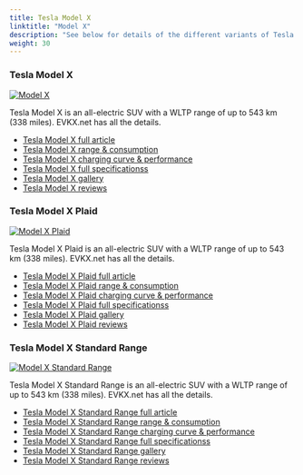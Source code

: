 ```yaml
---
title: Tesla Model X
linktitle: "Model X"
description: "See below for details of the different variants of Tesla Model X"
weight: 30
---
```

### Tesla Model X

<a href="model_x/"><img src="https://media.evkx.net/multimedia/models/tesla/model_x/model_x/main_1_st.jpg" class="img-fluid" alt="Model X" ></a>

Tesla Model X is an all-electric SUV with a WLTP range of up to 543 km (338 miles). EVKX.net has all the details. 

- [Tesla Model X full article](model_x/)
- [Tesla Model X range & consumption](model_x/rangeandconsumption/)
- [Tesla Model X charging curve & performance](model_x/chargingcurve/)
- [Tesla Model X full specificationss](model_x/specifications/)
- [Tesla Model X gallery](model_x/gallery/)
- [Tesla Model X reviews](model_x/reviews/)

### Tesla Model X Plaid

<a href="model_x_plaid/"><img src="https://media.evkx.net/multimedia/models/tesla/model_x/model_x_plaid/main_1_st.jpg" class="img-fluid" alt="Model X Plaid" ></a>

Tesla Model X Plaid is an all-electric SUV with a WLTP range of up to 543 km (338 miles). EVKX.net has all the details. 

- [Tesla Model X Plaid full article](model_x_plaid/)
- [Tesla Model X Plaid range & consumption](model_x_plaid/rangeandconsumption/)
- [Tesla Model X Plaid charging curve & performance](model_x_plaid/chargingcurve/)
- [Tesla Model X Plaid full specificationss](model_x_plaid/specifications/)
- [Tesla Model X Plaid gallery](model_x_plaid/gallery/)
- [Tesla Model X Plaid reviews](model_x_plaid/reviews/)

### Tesla Model X Standard Range

<a href="model_x_standard_range/"><img src="https://media.evkx.net/multimedia/models/tesla/model_x/model_x_standard_range/main_1_st.jpg" class="img-fluid" alt="Model X Standard Range" ></a>

Tesla Model X Standard Range is an all-electric SUV with a WLTP range of up to 543 km (338 miles). EVKX.net has all the details. 

- [Tesla Model X Standard Range full article](model_x_standard_range/)
- [Tesla Model X Standard Range range & consumption](model_x_standard_range/rangeandconsumption/)
- [Tesla Model X Standard Range charging curve & performance](model_x_standard_range/chargingcurve/)
- [Tesla Model X Standard Range full specificationss](model_x_standard_range/specifications/)
- [Tesla Model X Standard Range gallery](model_x_standard_range/gallery/)
- [Tesla Model X Standard Range reviews](model_x_standard_range/reviews/)

